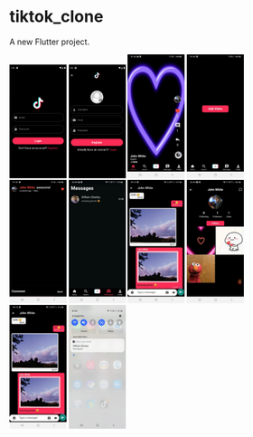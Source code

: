 # tiktok_clone

A new Flutter project.


<p float="left">
  <img src="https://github.com/ElifYu/TikTok-Clone/blob/main/assets/image10.png" width="20%"/>
  <img src="https://github.com/ElifYu/TikTok-Clone/blob/main/assets/image6.png" width="20%"/>
  <img src="https://github.com/ElifYu/TikTok-Clone/blob/main/assets/image4.jpeg" width="20%"/>
    <img src="https://github.com/ElifYu/TikTok-Clone/blob/main/assets/image3.jpeg" width="20%"/>
   <img src="https://github.com/ElifYu/TikTok-Clone/blob/main/assets/image11.jpeg" width="20%"/>
   <img src="https://github.com/ElifYu/TikTok-Clone/blob/main/assets/image2.jpeg" width="20%"/>
    <img src="https://github.com/ElifYu/TikTok-Clone/blob/main/assets/image1.jpeg" width="20%"/>
     <img src="https://github.com/ElifYu/TikTok-Clone/blob/main/assets/image7.jpeg" width="20%"/>
      <img src="https://github.com/ElifYu/TikTok-Clone/blob/main/assets/image1.jpeg" width="20%"/>
        <img src="https://github.com/ElifYu/TikTok-Clone/blob/main/assets/image5.jpeg" width="20%"/>

</p>
